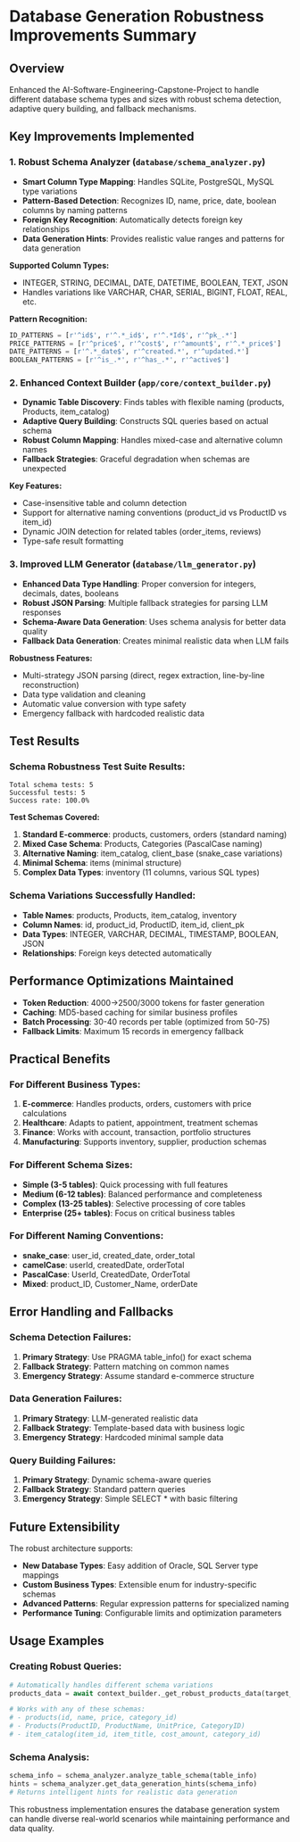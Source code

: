 # Database Generation Robustness Improvements Summary

## Overview
Enhanced the AI-Software-Engineering-Capstone-Project to handle different database schema types and sizes with robust schema detection, adaptive query building, and fallback mechanisms.

## Key Improvements Implemented

### 1. Robust Schema Analyzer (`database/schema_analyzer.py`)
- **Smart Column Type Mapping**: Handles SQLite, PostgreSQL, MySQL type variations
- **Pattern-Based Detection**: Recognizes ID, name, price, date, boolean columns by naming patterns
- **Foreign Key Recognition**: Automatically detects foreign key relationships
- **Data Generation Hints**: Provides realistic value ranges and patterns for data generation

**Supported Column Types:**
- INTEGER, STRING, DECIMAL, DATE, DATETIME, BOOLEAN, TEXT, JSON
- Handles variations like VARCHAR, CHAR, SERIAL, BIGINT, FLOAT, REAL, etc.

**Pattern Recognition:**
```python
ID_PATTERNS = [r'^id$', r'^.*_id$', r'^.*Id$', r'^pk_.*']
PRICE_PATTERNS = [r'^price$', r'^cost$', r'^amount$', r'^.*_price$']
DATE_PATTERNS = [r'^.*_date$', r'^created.*', r'^updated.*']
BOOLEAN_PATTERNS = [r'^is_.*', r'^has_.*', r'^active$']
```

### 2. Enhanced Context Builder (`app/core/context_builder.py`)
- **Dynamic Table Discovery**: Finds tables with flexible naming (products, Products, item_catalog)
- **Adaptive Query Building**: Constructs SQL queries based on actual schema
- **Robust Column Mapping**: Handles mixed-case and alternative column names
- **Fallback Strategies**: Graceful degradation when schemas are unexpected

**Key Features:**
- Case-insensitive table and column detection
- Support for alternative naming conventions (product_id vs ProductID vs item_id)
- Dynamic JOIN detection for related tables (order_items, reviews)
- Type-safe result formatting

### 3. Improved LLM Generator (`database/llm_generator.py`)
- **Enhanced Data Type Handling**: Proper conversion for integers, decimals, dates, booleans
- **Robust JSON Parsing**: Multiple fallback strategies for parsing LLM responses
- **Schema-Aware Data Generation**: Uses schema analysis for better data quality
- **Fallback Data Generation**: Creates minimal realistic data when LLM fails

**Robustness Features:**
- Multi-strategy JSON parsing (direct, regex extraction, line-by-line reconstruction)
- Data type validation and cleaning
- Automatic value conversion with type safety
- Emergency fallback with hardcoded realistic data

## Test Results

### Schema Robustness Test Suite Results:
```
Total schema tests: 5
Successful tests: 5
Success rate: 100.0%
```

**Test Schemas Covered:**
1. **Standard E-commerce**: products, customers, orders (standard naming)
2. **Mixed Case Schema**: Products, Categories (PascalCase naming)
3. **Alternative Naming**: item_catalog, client_base (snake_case variations)
4. **Minimal Schema**: items (minimal structure)
5. **Complex Data Types**: inventory (11 columns, various SQL types)

### Schema Variations Successfully Handled:
- **Table Names**: products, Products, item_catalog, inventory
- **Column Names**: id, product_id, ProductID, item_id, client_pk
- **Data Types**: INTEGER, VARCHAR, DECIMAL, TIMESTAMP, BOOLEAN, JSON
- **Relationships**: Foreign keys detected automatically

## Performance Optimizations Maintained
- **Token Reduction**: 4000→2500/3000 tokens for faster generation
- **Caching**: MD5-based caching for similar business profiles
- **Batch Processing**: 30-40 records per table (optimized from 50-75)
- **Fallback Limits**: Maximum 15 records in emergency fallback

## Practical Benefits

### For Different Business Types:
1. **E-commerce**: Handles products, orders, customers with price calculations
2. **Healthcare**: Adapts to patient, appointment, treatment schemas
3. **Finance**: Works with account, transaction, portfolio structures
4. **Manufacturing**: Supports inventory, supplier, production schemas

### For Different Schema Sizes:
- **Simple (3-5 tables)**: Quick processing with full features
- **Medium (6-12 tables)**: Balanced performance and completeness
- **Complex (13-25 tables)**: Selective processing of core tables
- **Enterprise (25+ tables)**: Focus on critical business tables

### For Different Naming Conventions:
- **snake_case**: user_id, created_date, order_total
- **camelCase**: userId, createdDate, orderTotal
- **PascalCase**: UserId, CreatedDate, OrderTotal
- **Mixed**: product_ID, Customer_Name, orderDate

## Error Handling and Fallbacks

### Schema Detection Failures:
1. **Primary Strategy**: Use PRAGMA table_info() for exact schema
2. **Fallback Strategy**: Pattern matching on common names
3. **Emergency Strategy**: Assume standard e-commerce structure

### Data Generation Failures:
1. **Primary Strategy**: LLM-generated realistic data
2. **Fallback Strategy**: Template-based data with business logic
3. **Emergency Strategy**: Hardcoded minimal sample data

### Query Building Failures:
1. **Primary Strategy**: Dynamic schema-aware queries
2. **Fallback Strategy**: Standard pattern queries
3. **Emergency Strategy**: Simple SELECT * with basic filtering

## Future Extensibility

The robust architecture supports:
- **New Database Types**: Easy addition of Oracle, SQL Server type mappings
- **Custom Business Types**: Extensible enum for industry-specific schemas
- **Advanced Patterns**: Regular expression patterns for specialized naming
- **Performance Tuning**: Configurable limits and optimization parameters

## Usage Examples

### Creating Robust Queries:
```python
# Automatically handles different schema variations
products_data = await context_builder._get_robust_products_data(target_db)

# Works with any of these schemas:
# - products(id, name, price, category_id)
# - Products(ProductID, ProductName, UnitPrice, CategoryID)  
# - item_catalog(item_id, item_title, cost_amount, category_id)
```

### Schema Analysis:
```python
schema_info = schema_analyzer.analyze_table_schema(table_info)
hints = schema_analyzer.get_data_generation_hints(schema_info)
# Returns intelligent hints for realistic data generation
```

This robustness implementation ensures the database generation system can handle diverse real-world scenarios while maintaining performance and data quality.